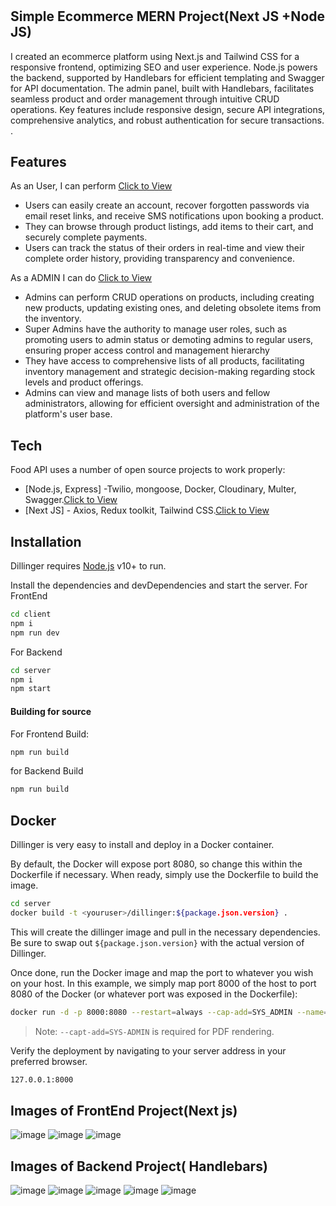#
## Simple Ecommerce  MERN Project(Next JS +Node JS)





I created an ecommerce platform using Next.js and Tailwind CSS for a responsive frontend, optimizing SEO and user experience. Node.js powers the backend, supported by Handlebars for efficient templating and Swagger for API documentation. The admin panel, built with Handlebars, facilitates seamless product and order management through intuitive CRUD operations. Key features include responsive design, secure API integrations, comprehensive analytics, and robust authentication for secure transactions. .



## Features
As an User, I can perform [Click to View](https://shop-more-fe.netlify.app/)

- Users can easily create an account, recover forgotten passwords via email reset links, and receive SMS notifications upon booking a product.
- They can browse through product listings, add items to their cart, and securely complete payments.
- Users can track the status of their orders in real-time and view their complete order history, providing transparency and convenience.

As a ADMIN I can do [Click to View](https://shop-more.vercel.app/login)

 - Admins can perform CRUD operations on products, including creating new products, updating existing ones, and deleting obsolete items from the inventory.
 - Super Admins have the authority to manage user roles, such as promoting users to admin status or demoting admins to regular users, ensuring proper access control and management hierarchy
 - They have access to comprehensive lists of all products, facilitating inventory management and strategic decision-making regarding stock levels and product offerings.
 - Admins can view and manage lists of both users and fellow administrators, allowing for efficient oversight and administration of the platform's user base.



## Tech

Food API uses a number of open source projects to work properly:

- [Node.js, Express] -Twilio, mongoose, Docker, Cloudinary, Multer, Swagger.[Click to View](https://shop-more.vercel.app/login)
- [Next JS] - Axios, Redux toolkit, Tailwind CSS.[Click to View](https://shop-more-fe.netlify.app/)



## Installation

Dillinger requires [Node.js](https://nodejs.org/) v10+ to run.

Install the dependencies and devDependencies and start the server.
For FrontEnd
```sh
cd client 
npm i
npm run dev
```
For Backend
```sh
cd server 
npm i
npm start
```



#### Building for source

For Frontend Build:

```sh
npm run build
```

for Backend Build
```sh
npm run build
```

## Docker

Dillinger is very easy to install and deploy in a Docker container.

By default, the Docker will expose port 8080, so change this within the
Dockerfile if necessary. When ready, simply use the Dockerfile to
build the image.

```sh
cd server
docker build -t <youruser>/dillinger:${package.json.version} .
```

This will create the dillinger image and pull in the necessary dependencies.
Be sure to swap out `${package.json.version}` with the actual
version of Dillinger.

Once done, run the Docker image and map the port to whatever you wish on
your host. In this example, we simply map port 8000 of the host to
port 8080 of the Docker (or whatever port was exposed in the Dockerfile):

```sh
docker run -d -p 8000:8080 --restart=always --cap-add=SYS_ADMIN --name=dillinger <youruser>/dillinger:${package.json.version}
```

> Note: `--capt-add=SYS-ADMIN` is required for PDF rendering.

Verify the deployment by navigating to your server address in
your preferred browser.

```sh
127.0.0.1:8000
```

   [PlGd]: <https://github.com/joemccann/dillinger/tree/master/plugins/googledrive/README.md>
   [PlOd]: <https://github.com/joemccann/dillinger/tree/master/plugins/onedrive/README.md>
   [PlMe]: <https://github.com/joemccann/dillinger/tree/master/plugins/medium/README.md>
   [PlGa]: <https://github.com/RahulHP/dillinger/blob/master/plugins/googleanalytics/README.md>


## Images of FrontEnd Project(Next js)
![image](https://github.com/jmPramod/shop-more/assets/107529743/333018c3-8520-4230-8b68-b83d5e6891cf)
![image](https://github.com/jmPramod/shop-more/assets/107529743/d6d05595-b852-4bed-a901-500ed9e0ff20)
![image](https://github.com/jmPramod/shop-more/assets/107529743/7708cc6a-c84b-46fe-80de-98cecfcb14ec)



















   
## Images of Backend Project( Handlebars)

![image](https://github.com/jmPramod/shop-more/assets/107529743/be0a58e3-c10b-485a-aef1-0d276315afcc)
![image](https://github.com/jmPramod/shop-more/assets/107529743/c76b242c-f31a-418c-8807-22adc7193e3d)
![image](https://github.com/jmPramod/shop-more/assets/107529743/ece8823f-fab9-4160-8843-135740ac037e)
![image](https://github.com/jmPramod/shop-more/assets/107529743/40ffbeb0-68e0-46cd-9021-05517fb3797b)
![image](https://github.com/jmPramod/shop-more/assets/107529743/5ca43e97-f68f-4f0e-aa74-9a46898d4b5f)


